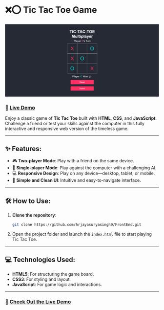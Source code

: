 # ❌⭕ Tic Tac Toe Game

![Tic Tac Toe Preview](tic-tac-toe-preview.png)

### 🔗 [Live Demo](https://hrjayasuryasingh9.github.io/FrontEnd/Tic%20Tac%20Toe/)

Enjoy a classic game of **Tic Tac Toe** built with **HTML**, **CSS**, and **JavaScript**. Challenge a friend or test your skills against the computer in this fully interactive and responsive web version of the timeless game.

---

## ✨ Features:
- 🎮 **Two-player Mode**: Play with a friend on the same device.
- 🤖 **Single-player Mode**: Play against the computer with a challenging AI.
- 💻 **Responsive Design**: Play on any device—desktop, tablet, or mobile.
- 🎨 **Simple and Clean UI**: Intuitive and easy-to-navigate interface.

---

## 🛠️ How to Use:
1. **Clone the repository**:
    ```bash
    git clone https://github.com/hrjayasuryasingh9/FrontEnd.git
    ```
2. Open the project folder and launch the `index.html` file to start playing Tic Tac Toe.

---

## 💻 Technologies Used:
- **HTML5**: For structuring the game board.
- **CSS3**: For styling and layout.
- **JavaScript**: For game logic and interactions.

---

### 🌟 [Check Out the Live Demo](https://hrjayasuryasingh9.github.io/FrontEnd/Tic%20Tac%20Toe/)
